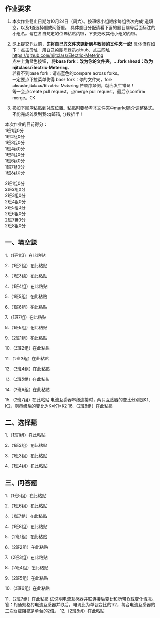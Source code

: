 ## 作业要求

1. 本次作业截止日期为10月24日（周六）。按班级小组顺序每组依次完成**1**道填空，以及**1**道选择题或问答题。 具体题目分配请看下面的题目编号后面标注的小组名。请在各自规定的位置粘贴内容，不要更改其他小组的内容。 

2. 网上提交作业前，**先将自己的文件夹更新到与教师的文件夹一致!** 具体流程如下：点击网址：用自己的账号登录github，点击网址：https://github.com/njitclass/Electric-Metering  
点左上角绿色按钮，
将**base fork：改为你的文件夹，...fork ahead：改为njitclass/Electric-Metering**。   
若看不到base fork：请点蓝色的compare across forks。  
一定要点下拉菜单使得 base fork：你的文件夹，fork ahead:njitclass/Electric-Metering
若顺序颠倒，就会发生错误！  
等一会点create pull request。点merge pull request。最后点confirm merge。OK

3. 按如下顺序粘贴到对应位置。粘贴时要参考本文件夹中markd简介调整格式。不能完成的发到我qq邮箱, 分数折半！

本次作业的目前得分：  
1班1组0分  
1班2组0分  
1班3组0分  
1班4组0分  
1班5组0分  
1班6组0分  
1班7组0分  
1班8组0分 

2班1组0分  
2班2组0分  
2班3组0分  
2班4组0分  
2班5组0分  
2班6组0分  
2班7组0分  
2班8组0分

## 一、填空题

1.（1班1组）在此粘贴

2.（1班2组）在此粘贴

3.（1班3组）在此粘贴

4.（1班4组）在此粘贴

5.（1班5组）在此粘贴

6.（1班6组）在此粘贴

7.（1班7组）在此粘贴

8.（1班8组）在此粘贴  

9.（2班1组）在此粘贴

10.（2班2组）在此粘贴

11.（2班3组）在此粘贴

12.（2班4组）在此粘贴

13.（2班5组）在此粘贴

14.（2班6组）在此粘贴

15.（2班7组）在此粘贴
电流互感器串级连接时，两只互感器的变比分别是K1、K2，则串级后的变比为K=K1*K2
16.（2班8组）在此粘贴


## 二、选择题

1.（1班1组）在此粘贴

2.（1班2组）在此粘贴

3.（1班3组）在此粘贴

4.（1班4组）在此粘贴


## 三、问答题

1.（1班5组）在此粘贴

2.（1班6组）在此粘贴  

3.（1班7组）在此粘贴

4.（1班8组）在此粘贴

5.（2班1组）在此粘贴

6.（2班2组）在此粘贴  

7.（2班3组）在此粘贴

8.（2班4组）在此粘贴  

9.（2班5组）在此粘贴

10.（2班6组）在此粘贴  

11.（2班7组）在此粘贴
试说明电流互感器并联连接后变比和所带负载变化情况。
答：相通规格的电流互感器并联后，电流比为单台变比的1/2，每台电流互感器的二次负载阻抗是单台的2倍。
12.（2班8组）在此粘贴


